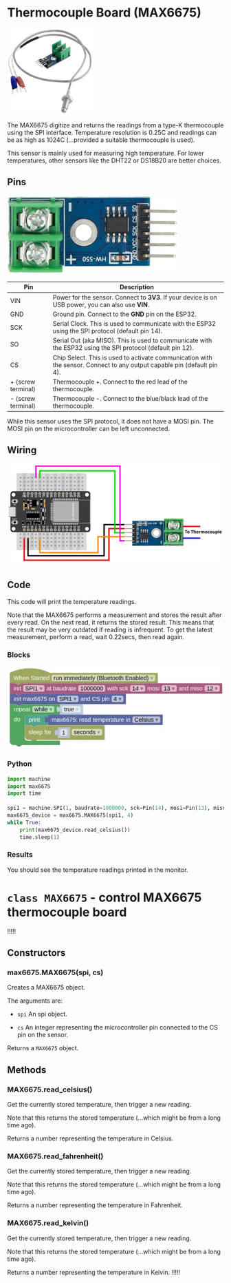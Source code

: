 # Thermocouple Board (MAX6675)

![](images/max6675.webp)

The MAX6675 digitize and returns the readings from a type-K thermocouple using the SPI interface.
Temperature resolution is 0.25C and readings can be as high as 1024C (...provided a suitable thermocouple is used).

This sensor is mainly used for measuring high temperature.
For lower temperatures, other sensors like the DHT22 or DS18B20 are better choices.

## Pins

![](images/max6675_pinout.webp)

| Pin | Description |
| --- | --- |
| VIN | Power for the sensor. Connect to **3V3**. If your device is on USB power, you can also use **VIN**. |
| GND | Ground pin. Connect to the **GND** pin on the ESP32. |
| SCK | Serial Clock. This is used to communicate with the ESP32 using the SPI protocol (default pin 14). |
| SO | Serial Out (aka MISO). This is used to communicate with the ESP32 using the SPI protocol (default pin 12). |
| CS | Chip Select. This is used to activate communication with the sensor. Connect to any output capable pin (default pin 4). |
| + (screw terminal) | Thermocouple +. Connect to the red lead of the thermocouple. |
| - (screw terminal) | Thermocouple -. Connect to the blue/black lead of the thermocouple. |

<div class="important">
While this sensor uses the SPI protocol, it does not have a MOSI pin. The MOSI pin on the microcontroller can be left unconnected.
</div>

## Wiring

![](images/max6675_wiring.webp)

## Code

This code will print the temperature readings.

<div class="important">
Note that the MAX6675 performs a measurement and stores the result after every read. On the next read, it returns the stored result. This means that the result may be very outdated if reading is infrequent. To get the latest measurement, perform a read, wait 0.22secs, then read again.
</div>

### Blocks

![](images/max6675_blocks.webp)

### Python

```python
import machine
import max6675
import time

spi1 = machine.SPI(1, baudrate=1000000, sck=Pin(14), mosi=Pin(13), miso=Pin(12))
max6675_device = max6675.MAX6675(spi1, 4)
while True:
    print(max6675_device.read_celsius())
    time.sleep(1)
```

### Results

You should see the temperature readings printed in the monitor.

# `class MAX6675` - control MAX6675 thermocouple board

!!!!!
## Constructors

### max6675.MAX6675(spi, cs)

Creates a MAX6675 object.

The arguments are:

* `spi` An spi object.

* `cs` An integer representing the microcontroller pin connected to the CS pin on the sensor.

Returns a `MAX6675` object.

## Methods

### MAX6675.read_celsius()

Get the currently stored temperature, then trigger a new reading.

Note that this returns the stored temperature (...which might be from a long time ago).

Returns a number representing the temperature in Celsius.

### MAX6675.read_fahrenheit()

Get the currently stored temperature, then trigger a new reading.

Note that this returns the stored temperature (...which might be from a long time ago).

Returns a number representing the temperature in Fahrenheit.

### MAX6675.read_kelvin()

Get the currently stored temperature, then trigger a new reading.

Note that this returns the stored temperature (...which might be from a long time ago).

Returns a number representing the temperature in Kelvin.
!!!!!
